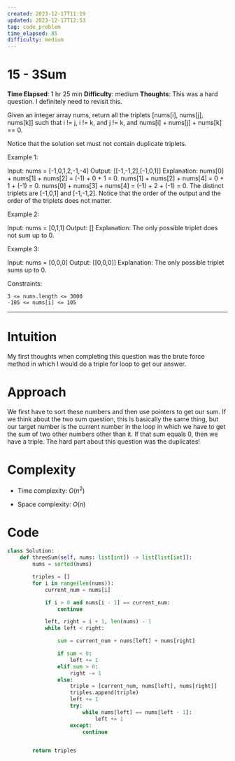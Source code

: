```yaml
---
created: 2023-12-17T11:19
updated: 2023-12-17T12:53
tag: code_problem
time_elapsed: 85
difficulty: medium
---
```


# 15 - 3Sum

**Time Elapsed**: 1 hr 25 min
**Difficulty**: medium
**Thoughts**: This was a hard question. I definitely need to revisit this.

Given an integer array nums, return all the triplets [nums[i], nums[j], nums[k]] such that i != j, i != k, and j != k, and nums[i] + nums[j] + nums[k] == 0.

Notice that the solution set must not contain duplicate triplets.
 

Example 1:

Input: nums = [-1,0,1,2,-1,-4]
Output: [[-1,-1,2],[-1,0,1]]
Explanation: 
nums[0] + nums[1] + nums[2] = (-1) + 0 + 1 = 0.
nums[1] + nums[2] + nums[4] = 0 + 1 + (-1) = 0.
nums[0] + nums[3] + nums[4] = (-1) + 2 + (-1) = 0.
The distinct triplets are [-1,0,1] and [-1,-1,2].
Notice that the order of the output and the order of the triplets does not matter.

Example 2:

Input: nums = [0,1,1]
Output: []
Explanation: The only possible triplet does not sum up to 0.

Example 3:

Input: nums = [0,0,0]
Output: [[0,0,0]]
Explanation: The only possible triplet sums up to 0.

 

Constraints:

    3 <= nums.length <= 3000
    -105 <= nums[i] <= 105


---

# Intuition
<!-- Describe your first thoughts on how to solve this problem. -->
My first thoughts when completing this question was the brute force method in which I would do a triple for loop to get our answer.

# Approach
<!-- Describe your approach to solving the problem. -->
We first have to sort these numbers and then use pointers to get our sum. If we think about the two sum question, this is basically the same thing, but our target number is the current number in the loop in which we have to get the sum of two other numbers other than it. If that sum equals 0, then we have a triple. The hard part about this question was the duplicates!

# Complexity
- Time complexity: $O(n^2)$


- Space complexity: $O(n)$

# Code
```python
class Solution:
    def threeSum(self, nums: list[int]) -> list[list[int]]:
        nums = sorted(nums)

        triples = []
        for i in range(len(nums)):
            current_num = nums[i]

            if i > 0 and nums[i - 1] == current_num:
                continue

            left, right = i + 1, len(nums) - 1
            while left < right:

                sum = current_num + nums[left] + nums[right]

                if sum < 0:
                    left += 1
                elif sum > 0:
                    right -= 1
                else:
                    triple = [current_num, nums[left], nums[right]]
                    triples.append(triple)
                    left += 1
                    try:
                        while nums[left] == nums[left - 1]:
                            left += 1
                    except:
                        continue


        return triples


```

